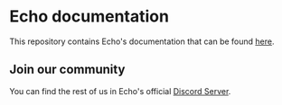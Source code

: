 # Echo documentation

This repository contains Echo's documentation that can be found [here](https://echo.cleesim.com/).

## Join our community

You can find the rest of us in Echo's official [Discord Server](https://discord.gg/8mwPRF7jN9).
